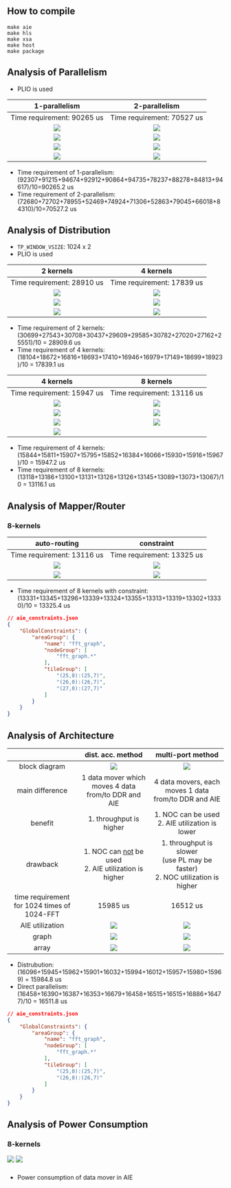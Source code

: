 ## How to compile
```
make aie
make hls
make xsa
make host
make package
```

## Analysis of Parallelism
* PLIO is used

| 1-parallelism | 2-parallelism |
| :---: | :---: |
| Time requirement: 90265 us | Time requirement: 70527 us |
| ![](./imp_result/paral_analysis/AIE_util_1_paral.png) | ![](./imp_result/paral_analysis/AIE_util_2_paral.png) | 
| ![](./imp_result/paral_analysis/graph_1_paral.png) | ![](./imp_result/paral_analysis/graph_2_paral.png) | 
| ![](./imp_result/paral_analysis/array_1_paral.png) | ![](./imp_result/paral_analysis/array_2_paral.png) | 
| ![](./imp_result/paral_analysis/PL_util_1_paral.png) | ![](./imp_result/paral_analysis/PL_util_2_paral.png) | 
* Time requirement of 1-parallelism: (92307+91215+94674+92912+90864+94735+78237+88278+84813+94617)/10=90265.2 us 
* Time requirement of 2-parallelism: (72680+72702+78955+52469+74924+71306+52863+79045+66018+84310)/10=70527.2 us

## Analysis of Distribution
* `TP_WINDOW_VSIZE`: 1024 x 2
* PLIO is used

| 2 kernels | 4 kernels |
| :---: | :---: |
| Time requirement: 28910 us | Time requirement: 17839 us |
| ![](./imp_result/dist_analysis/AIE_util_2_kn.png) | ![](./imp_result/dist_analysis/AIE_util_4_kn.png) |
| ![](./imp_result/dist_analysis/graph_2_kn.png) | ![](./imp_result/dist_analysis/graph_4_kn.png) |
| ![](./imp_result/dist_analysis/array_2_kn.png) | ![](./imp_result/dist_analysis/array_4_kn.png) |
* Time requirement of 2 kernels: (30699+27543+30708+30437+29609+29585+30782+27020+27162+25551)/10 = 28909.6 us
* Time requirement of 4 kernels: (18104+18672+16816+18693+17410+16946+16979+17149+18699+18923)/10 = 17839.1 us

| 4 kernels | 8 kernels |
| :---: | :---: |
| Time requirement: 15947 us | Time requirement: 13116 us |
| ![](./imp_result/dist_analysis/aie_util_4_kn_acc.png) | ![](./imp_result/dist_analysis/aie_util_8_kn_acc.png) |
| ![](./imp_result/dist_analysis/graph_4_kn_acc.png) | ![](./imp_result/dist_analysis/graph_8_kn_acc.png) |
| ![](./imp_result/dist_analysis/array_4_kn_acc.png) | ![](./imp_result/dist_analysis/array_8_kn_acc.png) |
| ![](./imp_result/dist_acc_blk_dgm.png) |  |
* Time requirement of 4 kernels: (15844+15811+15907+15795+15852+16384+16066+15930+15916+15967)/10 = 15947.2 us
* Time requirement of 8 kernels: (13118+13186+13100+13131+13126+13126+13145+13089+13073+13067)/10 = 13116.1 us

## Analysis of Mapper/Router
### 8-kernels
| auto-routing | constraint |
| :---: | :---: |
| Time requirement: 13116 us | Time requirement: 13325 us |
| ![](./imp_result/dist_analysis/aie_util_8_kn_acc.png) | ![](./imp_result/mp_rt_analysis/aie_util_8_kn_with_constraint.png) |
| ![](./imp_result/dist_analysis/array_8_kn_acc.png) | ![](./imp_result/mp_rt_analysis/array_8_kn_with_constraint.png) |
* Time requirement of 8 kernels with constraint: (13331+13345+13296+13339+13324+13355+13313+13319+13302+13330)/10 = 13325.4 us
```json
// aie_constraints.json
{
    "GlobalConstraints": {
        "areaGroup": {
            "name": "fft_graph",
            "nodeGroup": [
                "fft_graph.*"
            ],
            "tileGroup": [
                "(25,0):(25,7)",
                "(26,0):(26,7)",
                "(27,0):(27,7)"
            ]
        }
    }
}
```

## Analysis of Architecture
|  | dist. acc. method | multi-port method |
| :---: | :---: | :---: |
| block diagram | ![](./imp_result/archt_analysis/dist_acc.png) | ![](./imp_result/archt_analysis/multi_port.png) |
| main difference| 1 data mover which moves 4 data from/to DDR and AIE | 4 data movers, each moves 1 data from/to DDR and AIE |
| benefit | 1. throughput is higher | 1. NOC can be used<br>2. AIE utilization is lower  |
| drawback | 1. NOC can <u>not</u> be used<br>2. AIE utilization is higher | 1. throughput is slower<br>(use PL may be faster)<br>2. NOC utilization is higher |
| time requirement for 1024 times of 1024-FFT| 15985 us | 16512 us|
| AIE utilization| ![](./imp_result/archt_analysis/aie_util_dist_acc.png) | ![](./imp_result/archt_analysis/aie_util_multi_port.png) |
| graph | ![](./imp_result/archt_analysis/graph_dist_acc.png) | ![](./imp_result/archt_analysis/graph_multi_port.png) |
| array | ![](./imp_result/archt_analysis/array_dist_acc.png) | ![](./imp_result/archt_analysis/array_multi_port.png) |
* Distrubution: (16096+15945+15962+15901+16032+15994+16012+15957+15980+15969) = 15984.8 us
* Direct parallelism: (16458+16390+16387+16353+16679+16458+16515+16515+16886+16477)/10 = 16511.8 us
```json
// aie_constraints.json
{
    "GlobalConstraints": {
        "areaGroup": {
            "name": "fft_graph",
            "nodeGroup": [
                "fft_graph.*"
            ],
            "tileGroup": [
                "(25,0):(25,7)",
                "(26,0):(26,7)"
            ]
        }
    }
}
```

## Analysis of Power Consumption
### 8-kernels
![](./imp_result/power_analysis/summary_8_kn_acc.png)
![](./imp_result/power_analysis/detail_8_kn_acc.png)
### 
* Power consumption of data mover in AIE